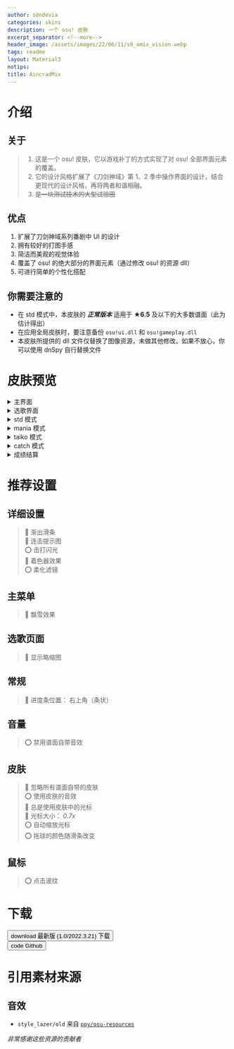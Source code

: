 ```yaml
---
author: sendevia
categories: skins
description: 一个 osu! 皮肤
excerpt_separator: <!--more-->
header_image: /assets/images/22/06/11/s0_amix_vision.webp
tags: readme
layout: Material3
notips:
title: AincradMix
---
```


# 介绍

## 关于

> 1. 这是一个 osu! 皮肤，它以游戏补丁的方式实现了对 osu! 全部界面元素的覆盖。
> 2. 它的设计风格扩展了《刀剑神域》第 1、2 季中操作界面的设计，结合更现代的设计风格，再将两者和谐相融。
> 3. ~~是一块测试技术的大型试验田~~

## 优点

1. 扩展了刀剑神域系列番剧中 UI 的设计
2. 拥有较好的打图手感
3. 简洁而美观的视觉体验
4. 覆盖了 osu! 的绝大部分的界面元素（通过修改 osu! 的资源 dll）
5. 可进行简单的个性化搭配

## 你需要注意的

- 在 std 模式中，本皮肤的 _**正常版本**_ 适用于 **★6.5** 及以下的大多数谱面（此为估计得出）
- 在应用全局皮肤时，要注意备份 `osu!ui.dll` 和 `osu!gameplay.dll`
- 本皮肤所提供的 dll 文件仅替换了图像资源，未做其他修改。如果不放心，你可以使用 dnSpy 自行替换文件

# 皮肤预览

<details>
  <summary>主界面</summary>
    <div>
      <img srcset="/assets/images/22/06/11/screenshot01.webp" alt="主界面">
    </div>
</details>

<details>
  <summary>选歌界面</summary>
    <div>
      <img src="/assets/images/22/06/11/screenshot02.webp" alt="选歌界面1">
      <img src="/assets/images/22/06/11/screenshot06.webp" alt="选歌界面2">
      <img src="/assets/images/22/06/11/screenshot07.webp" alt="选歌界面3">
    </div>
</details>

<details>
  <summary>std 模式</summary>
    <div>
      <img src="/assets/images/22/06/11/screenshot03.webp" alt="std 模式1">
      <img src="/assets/images/22/06/11/screenshot04.webp" alt="std 模式2">
    </div>
</details>

<details>
  <summary>mania 模式</summary>
    <div>
      <img src="/assets/images/22/06/11/screenshot09.webp" alt="mania 模式1">
      <img src="/assets/images/22/06/11/screenshot08.webp" alt="mania 模式2">
    </div>
</details>

<details>
  <summary>taiko 模式</summary>
    <div>
      <img src="/assets/images/22/06/11/screenshot10.webp" alt="taiko 模式1">
      <img src="/assets/images/22/06/11/screenshot11.webp" alt="taiko 模式2">
    </div>
</details>

<details>
  <summary>catch 模式</summary>
    <div>
      <img src="/assets/images/22/06/11/screenshot12.webp" alt="catch 模式1">
      <img src="/assets/images/22/06/11/screenshot13.webp" alt="catch 模式2">
    </div>
</details>

<details>
  <summary>成绩结算</summary>
    <div>
      <img src="/assets/images/22/06/11/screenshot05.webp" alt="成绩结算">
    </div>
</details>

# 推荐设置

## 详细设置

> 🔴 渐出滑条  
> 🔴 连击提示图  
> ⭕ 击打闪光  
> 🔴 着色器效果  
> ⭕ 柔化滤镜

## 主菜单

> 🔴 飘雪效果

## 选歌页面

> 🔴 显示略缩图

## 常规

> 🔴 进度条位置： 右上角（条状）

## 音量

> ⭕ 禁用谱面自带音效

## 皮肤

> 🔴 忽略所有谱面自带的皮肤  
> ⭕ 使用皮肤的音效  
> 🔴 总是使用皮肤中的光标  
> 🔴 光标大小： _0.7x_  
> ⭕ 自动缩放光标  
> ⭕ 拖球的颜色随滑条改变

## 鼠标

> ⭕ 点击波纹

# 下载

<div>
  <button id="elevated" onclick="location.href='//github.com/Sendevia/AincradMix/releases/download/release1.0/AincradMix_r1.0.osk'" icon>
    <span>download</span>
    最新版 (1.0/2022.3.21) 下载
  </button>
  <br />
  <button id="elevated" onclick="location.href='//github.com/Sendevia/AincradMix'" icon>
    <span>code</span>
    Github
  </button>
</div>

# 引用素材来源

## 音效

- `style_lazer/old` 来自 [`ppy/osu-resources`](https://github.com/ppy/osu-resources/)

_非常感谢这些资源的贡献者_
